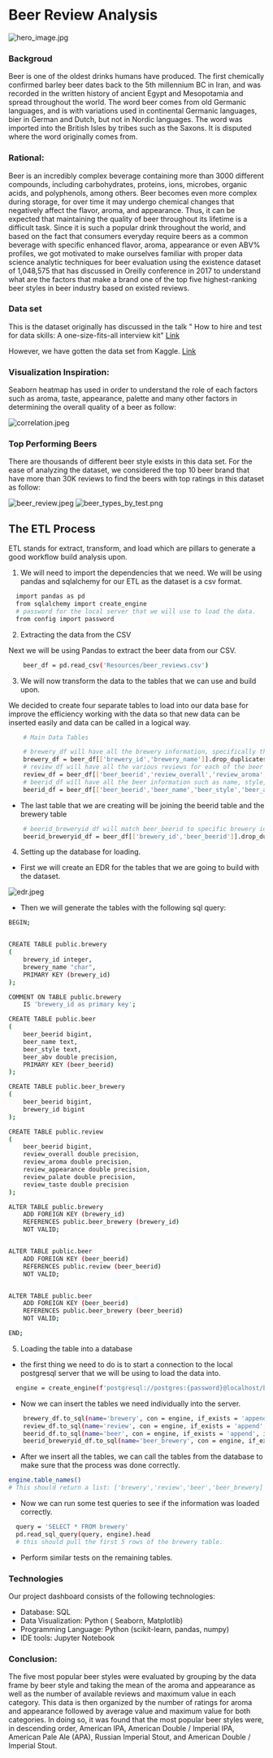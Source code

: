 # Beer Review Analysis

![hero_image.jpg](Images/hero_image.jpg)

### Backgroud

Beer is one of the oldest drinks humans have produced. The first chemically confirmed barley beer dates back to the 5th millennium BC in Iran, and was recorded in the written history of ancient Egypt and Mesopotamia and spread throughout the world. The word beer comes from old Germanic languages, and is with variations used in continental Germanic languages, bier in German and Dutch, but not in Nordic languages. The word was imported into the British Isles by tribes such as the Saxons. It is disputed where the word originally comes from.

### Rational:

Beer is an incredibly complex beverage containing more than 3000 different compounds, including carbohydrates, proteins, ions, microbes, organic acids, and polyphenols, among others. Beer becomes even more complex during storage, for over time it may undergo chemical changes that negatively affect the flavor, aroma, and appearance. Thus, it can be expected that maintaining the quality of beer throughout its lifetime is a difficult task. Since it is such a popular drink throughout the world, and based on the fact that consumers everyday require beers as a common beverage with specific enhanced flavor, aroma, appearance or even ABV% profiles, we got motivated to make ourselves familiar with proper data science analytic techniques for beer evaluation using the existence dataset of 1,048,575 that has discussed in Oreilly conference in 2017 to understand what are the factors that make a brand one of the top five highest-ranking beer styles in beer industry based on existed reviews.

### Data set

This is the dataset originally has discussed in the talk " How to hire and test for data skills: A one-size-fits-all interview kit" 
<a href = 'https://conferences.oreilly.com/strata/strata-ny-2017/public/schedule/detail/59542'>Link</a>

However, we have gotten the data set from Kaggle. 
<a href = 'https://www.kaggle.com/rdoume/beerreviews'>Link</a>

### Visualization Inspiration:

Seaborn heatmap has used in order to understand the role of each factors such as aroma, taste, appearance, palette and many other factors in determining the overall quality of a beer as follow:

![correlation.jpeg](Images/Corelation.jpg)

### Top Performing Beers

There are thousands of different beer style exists in this data set. For the ease of analyzing the dataset, we considered the top 10 beer brand that have more than 30K reviews to find the beers with top ratings in this dataset as follow:

![beer_review.jpeg](Images/Beer_reviews.jpg)
![beer_types_by_test.png](Images/Beer_types_by_taste.png)

## The ETL Process

ETL stands for extract, transform, and load which are pillars to generate a good workflow build analysis upon.

1. We will need to import the dependencies that we need. We will be using pandas and sqlalchemy for our ETL as the dataset is a csv format. 

```sh
  import pandas as pd
  from sqlalchemy import create_engine
  # password for the local server that we will use to load the data. 
  from config import password
```

2. Extracting the data from the CSV

Next we will be using Pandas to extract the beer data from our CSV. 

```sh
    beer_df = pd.read_csv('Resources/beer_reviews.csv')
```

3. We will now transform the data to the tables that we can use and build upon.

We decided to create four separate tables to load into our data base for improve the efficiency working with the data so that new data can be inserted easily and data can be called in a logical way.

```sh
    # Main Data Tables

    # brewery_df will have all the brewery information, specifically the id, and the brewery name.
    brewery_df = beer_df[['brewery_id','brewery_name']].drop_duplicates(keep='first')
    # review_df will have all the various reviews for each of the beer id's or beer_beerid
    review_df = beer_df[['beer_beerid','review_overall','review_aroma','review_appearance','review_palate','review_taste','review_taste']].groupby('beer_beerid').mean().round(2)
    # beerid_df will have all the beer information such as name, style, and alcohol content for each beer_id
    beerid_df = beer_df[['beer_beerid','beer_name','beer_style','beer_abv']].drop_duplicates('beer_beerid', keep='first').set_index('beer_beerid').sort_index()
```

* The last table that we are creating will be joining the beerid table and the brewery table

```sh
    # beerid_breweryid_df will match beer_beerid to specific brewery id
    beerid_breweryid_df = beer_df[['brewery_id','beer_beerid']].drop_duplicates('beer_beerid').set_index('beer_beerid')
```

4. Setting up the database for loading.

* First we will create an EDR for the tables that we are going to build with the dataset.

![edr.jpeg](Images/Diagram.jpg)

* Then we will generate the tables with the following sql query:

```sh
BEGIN;


CREATE TABLE public.brewery
(
    brewery_id integer,
    brewery_name "char",
    PRIMARY KEY (brewery_id)
);

COMMENT ON TABLE public.brewery
    IS 'brewery_id as primary key';

CREATE TABLE public.beer
(
    beer_beerid bigint,
    beer_name text,
    beer_style text,
    beer_abv double precision,
    PRIMARY KEY (beer_beerid)
);

CREATE TABLE public.beer_brewery
(
    beer_beerid bigint,
    brewery_id bigint
);

CREATE TABLE public.review
(
    beer_beerid bigint,
    review_overall double precision,
    review_aroma double precision,
    review_appearance double precision,
    review_palate double precision,
    review_taste double precision
);

ALTER TABLE public.brewery
    ADD FOREIGN KEY (brewery_id)
    REFERENCES public.beer_brewery (brewery_id)
    NOT VALID;


ALTER TABLE public.beer
    ADD FOREIGN KEY (beer_beerid)
    REFERENCES public.review (beer_beerid)
    NOT VALID;


ALTER TABLE public.beer
    ADD FOREIGN KEY (beer_beerid)
    REFERENCES public.beer_brewery (beer_beerid)
    NOT VALID;

END;
```

5. Loading the table into a database

* the first thing we need to do is to start a connection to the local postgresql server that we will be using to load the data into. 

```sh
  engine = create_engine(f'postgresql://postgres:{password}@localhost/beer_db')
```

* Now we can insert the tables we need individually into the server.

```sh
    brewery_df.to_sql(name='brewery', con = engine, if_exists = 'append', index = True)
    review_df.to_sql(name='review', con = engine, if_exists = 'append', index = True)
    beerid_df.to_sql(name='beer', con = engine, if_exists = 'append', index = True)
    beerid_breweryid_df.to_sql(name='beer_brewery', con = engine, if_exists = 'append', index = True)
```

* After we insert all the tables, we can call the tables from the database to make sure that the process was done correctly.

```sh
engine.table_names()
# This should return a list: ['brewery','review','beer','beer_brewery]
```

* Now we can run some test queries to see if the information was loaded correctly.

```sh
  query = 'SELECT * FROM brewery'
  pd.read_sql_query(query, engine).head
  # this should pull the first 5 rows of the brewery table.
```

* Perform similar tests on the remaining tables. 

### Technologies

Our project dashboard consists of the following technologies:

* Database: SQL
* Data Visualization: Python ( Seaborn, Matplotlib)
* Programming Language: Python (scikit-learn, pandas, numpy)
* IDE tools: Jupyter Notebook

### Conclusion:

The five most popular beer styles were evaluated by grouping by the data frame by beer style and taking the mean of the aroma and appearance as well as the number of available reviews and maximum value in each category. This data is then organized by the number of ratings for aroma and appearance followed by average value and maximum value for both categories. In doing so, it was found that the most popular beer styles were, in descending order, American IPA, American Double / Imperial IPA, American Pale Ale (APA), Russian Imperial Stout, and American Double / Imperial Stout.